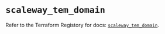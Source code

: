 # `scaleway_tem_domain`

Refer to the Terraform Registory for docs: [`scaleway_tem_domain`](https://registry.terraform.io/providers/scaleway/scaleway/2.27.0/docs/resources/tem_domain).
